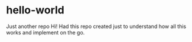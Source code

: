 # hello-world
Just another repo
Hi! Had this repo created just to understand how all this works and implement on the go.

